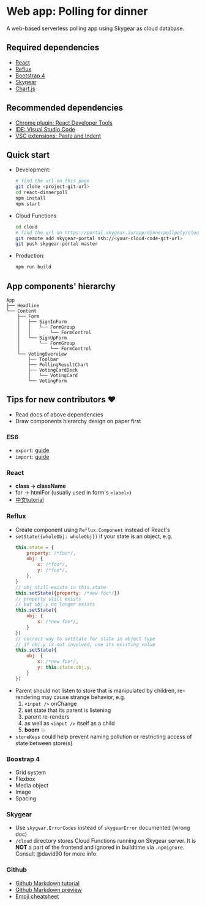 Web app: Polling for dinner
=============
A web-based serverless polling app using Skygear as cloud database.

Required dependencies
-------------
*   [React](https://facebook.github.io/react)
*   [Reflux](https://github.com/reflux/refluxjs)
*   [Bootstrap 4](https://v4-alpha.getbootstrap.com)
*   [Skygear](https://skygear.io)
*   [Chart.js](http://www.chartjs.org)

Recommended dependencies
-------------
*   [Chrome plugin: React Developer Tools](https://chrome.google.com/webstore/detail/react-developer-tools/fmkadmapgofadopljbjfkapdkoienihi)
*   [IDE: Visual Studio Code](https://code.visualstudio.com/)
*   [VSC extensions: Paste and Indent](https://marketplace.visualstudio.com/items?itemName=Rubymaniac.vscode-paste-and-indent)

Quick start
-------------
*   Development:
    ```bash
    # find the url on this page
    git clone <project-git-url>
    cd react-dinnerpoll
    npm install
    npm start
    ```
*   Cloud Functions
    ```bash
    cd cloud
    # find the url on https://portal.skygear.io/app/dinnerpollpoly/cloud-functions
    git remote add skygear-portal ssh://<your-cloud-code-git-url>
    git push skygear-portal master
    ```
*   Production:
    ```bash
    npm run build
    ```

App components' hierarchy
-------------
```
App
├── Headline
└── Content
    ├── Form
    │   ├── SignInForm
    │   │   └── FormGroup
    │   │       └── FormControl
    │   └── SignUpForm
    │       └── FormGroup
    │           └── FormControl
    └── VotingOverview
        ├── Toolbar
        ├── PollingResultChart
        ├── VotingCardDeck
        │   └── VotingCard
        └── VotingForm
```

Tips for new contributors :heart:
-------------

*   Read docs of above dependencies
*   Draw components hierarchy design on paper first

### ES6
*   `export`: [guide](https://developer.mozilla.org/en-US/docs/Web/JavaScript/Reference/Statements/export)
*  `import`: [guide](https://developer.mozilla.org/en-US/docs/Web/JavaScript/Reference/Statements/import)

### React
*   **class -> className**
*   for -> htmlFor (usually used in form's `<label>`)
*   [中文tutorial](https://www.gitbook.com/book/kdchang/react101/details)

### Reflux
*   Create component using `Reflux.Component` instead of React's
*   `setState({wholeObj: wholeObj})` if your state is an object, e.g.
    ```javascript
    this.state = {
        property: /*foo*/,
        obj: {
            x: /*foo*/,
            y: /*foo*/,
        },
    }
    // obj still exists in this.state
    this.setState({property: /*new foo*/})
    // property still exists
    // but obj.y no longer exists
    this.setState({
        obj: {
            x: /*new foo*/,
        }
    })
    // correct way to setState for state in object type
    // if obj.y is not involved, use its existing value
    this.setState({
        obj: {
            x: /*new foo*/,
            y: this.state.obj.y,
        }
    })
    ```
*   Parent should not listen to store that is manipulated by children, re-rendering may cause strange behavior, e.g.
    1. `<input />` onChange
    2. set state that its parent is listening
    3. parent re-renders
    4. as well as `<input />` itself as a child
    5. **boom** :boom:
*   `storeKeys` could help prevent naming pollution or restricting access of state between store(s)

### Boostrap 4
*   Grid system
*   Flexbox
*   Media object
*   Image
*   Spacing

### Skygear
*   Use `skygear.ErrorCodes` instead of `skygearError` documented (wrong doc)
*   `/cloud` directory stores Cloud Functions running on Skygear server. It is **NOT** a part of the frontend and ignored in buildtime via `.npmignore`. Consult @david90 for more info.

### Github
*   [Github Markdown tutorial](https://guides.github.com/features/mastering-markdown)
*   [Github Markdown preview](https://jbt.github.io/markdown-editor)
*   [Emoji cheatsheet](https://www.webpagefx.com/tools/emoji-cheat-sheet)
